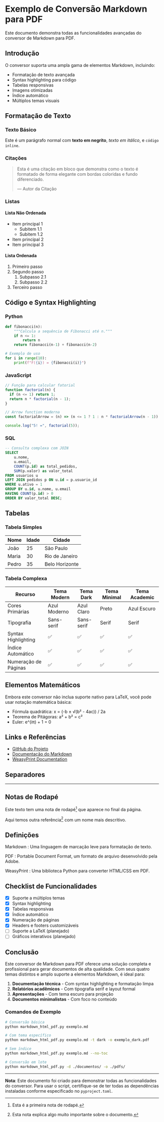 # Exemplo de Conversão Markdown para PDF

Este documento demonstra todas as funcionalidades avançadas do conversor de Markdown para PDF.

## Introdução

O conversor suporta uma ampla gama de elementos Markdown, incluindo:

- Formatação de texto avançada
- Syntax highlighting para código
- Tabelas responsivas
- Imagens otimizadas
- Índice automático
- Múltiplos temas visuais

## Formatação de Texto

### Texto Básico

Este é um parágrafo normal com **texto em negrito**, _texto em itálico_, e `código inline`.

### Citações

> Esta é uma citação em bloco que demonstra como o texto é formatado
> de forma elegante com bordas coloridas e fundo diferenciado.
>
> — Autor da Citação

### Listas

#### Lista Não Ordenada

- Item principal 1
  - Subitem 1.1
  - Subitem 1.2
- Item principal 2
- Item principal 3

#### Lista Ordenada

1. Primeiro passo
2. Segundo passo
   1. Subpasso 2.1
   2. Subpasso 2.2
3. Terceiro passo

## Código e Syntax Highlighting

### Python

```python
def fibonacci(n):
    """Calcula a sequência de Fibonacci até n."""
    if n <= 1:
        return n
    return fibonacci(n-1) + fibonacci(n-2)

# Exemplo de uso
for i in range(10):
    print(f"F({i}) = {fibonacci(i)}")
```

### JavaScript

```javascript
// Função para calcular fatorial
function factorial(n) {
  if (n <= 1) return 1;
  return n * factorial(n - 1);
}

// Arrow function moderna
const factorialArrow = (n) => (n <= 1 ? 1 : n * factorialArrow(n - 1));

console.log("5! =", factorial(5));
```

### SQL

```sql
-- Consulta complexa com JOIN
SELECT
    u.nome,
    u.email,
    COUNT(p.id) as total_pedidos,
    SUM(p.valor) as valor_total
FROM usuarios u
LEFT JOIN pedidos p ON u.id = p.usuario_id
WHERE u.ativo = 1
GROUP BY u.id, u.nome, u.email
HAVING COUNT(p.id) > 0
ORDER BY valor_total DESC;
```

## Tabelas

### Tabela Simples

| Nome  | Idade | Cidade         |
| ----- | ----- | -------------- |
| João  | 25    | São Paulo      |
| Maria | 30    | Rio de Janeiro |
| Pedro | 35    | Belo Horizonte |

### Tabela Complexa

| Recurso              | Tema Modern  | Tema Dark  | Tema Minimal | Tema Academic |
| -------------------- | ------------ | ---------- | ------------ | ------------- |
| Cores Primárias      | Azul Moderno | Azul Claro | Preto        | Azul Escuro   |
| Tipografia           | Sans-serif   | Sans-serif | Serif        | Serif         |
| Syntax Highlighting  | ✅           | ✅         | ✅           | ✅            |
| Índice Automático    | ✅           | ✅         | ✅           | ✅            |
| Numeração de Páginas | ✅           | ✅         | ✅           | ✅            |

## Elementos Matemáticos

Embora este conversor não inclua suporte nativo para LaTeX, você pode usar notação matemática básica:

- Fórmula quadrática: x = (-b ± √(b² - 4ac)) / 2a
- Teorema de Pitágoras: a² + b² = c²
- Euler: e^(iπ) + 1 = 0

## Links e Referências

- [GitHub do Projeto](https://github.com/exemplo/markdown-html-pdf)
- [Documentação do Markdown](https://daringfireball.net/projects/markdown/)
- [WeasyPrint Documentation](https://weasyprint.org/)

## Separadores

---

## Notas de Rodapé

Este texto tem uma nota de rodapé[^1] que aparece no final da página.

Aqui temos outra referência[^nota-importante] com um nome mais descritivo.

[^1]: Esta é a primeira nota de rodapé.
[^nota-importante]: Esta nota explica algo muito importante sobre o documento.

## Definições

Markdown
: Uma linguagem de marcação leve para formatação de texto.

PDF
: Portable Document Format, um formato de arquivo desenvolvido pela Adobe.

WeasyPrint
: Uma biblioteca Python para converter HTML/CSS em PDF.

## Checklist de Funcionalidades

- [x] Suporte a múltiplos temas
- [x] Syntax highlighting
- [x] Tabelas responsivas
- [x] Índice automático
- [x] Numeração de páginas
- [x] Headers e footers customizáveis
- [ ] Suporte a LaTeX (planejado)
- [ ] Gráficos interativos (planejado)

## Conclusão

Este conversor de Markdown para PDF oferece uma solução completa e profissional para gerar documentos de alta qualidade. Com seus quatro temas distintos e amplo suporte a elementos Markdown, é ideal para:

1. **Documentação técnica** - Com syntax highlighting e formatação limpa
2. **Relatórios acadêmicos** - Com tipografia serif e layout formal
3. **Apresentações** - Com tema escuro para projeção
4. **Documentos minimalistas** - Com foco no conteúdo

### Comandos de Exemplo

```bash
# Conversão básica
python markdown_html_pdf.py exemplo.md

# Com tema específico
python markdown_html_pdf.py exemplo.md -t dark -o exemplo_dark.pdf

# Sem índice
python markdown_html_pdf.py exemplo.md --no-toc

# Conversão em lote
python markdown_html_pdf.py -d ./documentos/ -o ./pdfs/
```

---

**Nota**: Este documento foi criado para demonstrar todas as funcionalidades do conversor. Para usar o script, certifique-se de ter todas as dependências instaladas conforme especificado no `pyproject.toml`.
